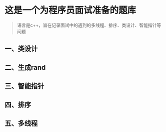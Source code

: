 # 这是一个为程序员面试准备的题库
> 语言是c++，旨在记录面试中的遇到的多线程、排序、类设计、智能指针等问题

## 一、类设计
## 二、生成rand
## 三、智能指针
## 四、排序
## 五、多线程
